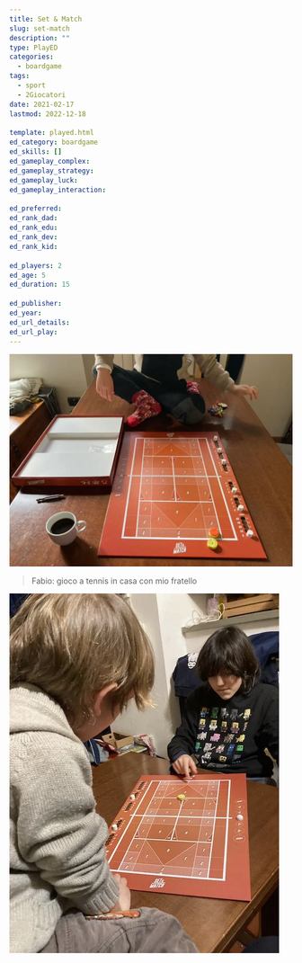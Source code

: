 ```yaml
---
title: Set & Match
slug: set-match
description: ""
type: PlayED
categories:
  - boardgame
tags:
  - sport
  - 2Giocatori
date: 2021-02-17
lastmod: 2022-12-18

template: played.html
ed_category: boardgame
ed_skills: []
ed_gameplay_complex: 
ed_gameplay_strategy: 
ed_gameplay_luck: 
ed_gameplay_interaction: 

ed_preferred: 
ed_rank_dad: 
ed_rank_edu: 
ed_rank_dev: 
ed_rank_kid: 

ed_players: 2
ed_age: 5
ed_duration: 15

ed_publisher: 
ed_year: 
ed_url_details: 
ed_url_play: 
---
```


![](../../assets/img/played/boardgame/set_match_featured.webp)

> Fabio: gioco a tennis in casa con mio fratello

![](../../assets/img/played/boardgame/set_match_2.webp)
